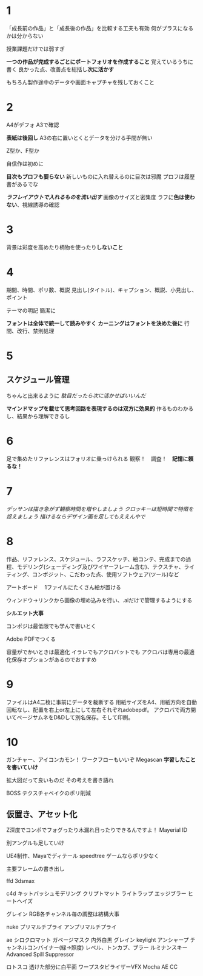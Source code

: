 # 1

「成長前の作品」と「成長後の作品」を比較する工夫も有効
何がプラスになるかは分からない

授業課題だけでは弱すぎ

**一つの作品が完成するごとにポートフォリオを作成すること**
覚えているうちに書く
良かった点、改善点を総括し**次に活かす**

もちろん製作途中のデータや画面キャプチャを残しておくこと


# 2

A4がデフォ
A3で確認

**表紙は後回し**
A3の右に置いとくとデータを分ける手間が無い

Z型か、F型か

自信作は初めに

**目次もプロフも要らない**
新しいものに入れ替えるのに目次は邪魔
プロフは履歴書があるでな

***ラフレイアウトで入れるものを洗い出す***
画像のサイズと密集度
ラフに**色は使わない**、視線誘導の確認


# 3
背景は彩度を高めたり柄物を使ったり**しないこと**


# 4
期間、時間、ポリ数、概説
見出し(タイトル)、キャプション、概説、小見出し、ポイント

テーマの明記
簡潔に

**フォントは全体で統一して読みやすく**
**カーニングはフォントを決めた後に**
行間、改行、禁則処理


# 5

## スケジュール管理
ちゃんと出来るように
*駄目だったら次に活かせばいいんだ*

**マインドマップを載せて思考回路を表現するのは双方に効果的**
作るものわかるし、結果から理解できるし


# 6
足で集めたリファレンスはフォリオに乗っけられる
観察！　調査！　**記憶に頼るな！**


# 7
*デッサンは描き急がず観察時間を増やしましょう*
*クロッキーは短時間で特徴を捉えましょう*
*描けるならデザイン画を足してもええんやで*


# 8
作品、リファレンス、スケジュール、ラフスケッチ、絵コンテ、完成までの過程、モデリング(シェーディング及びワイヤーフレーム含む)、テクスチャ、ライティング、コンポジット、こだわった点、使用ソフトウェア(ツール)など

アートボード
　1ファイルにたくさん絵が置ける

ウィンドウ→リンクから画像の埋め込みを行い、.aiだけで管理するようにする

**シルエット大事**

コンポジは最低限でも学んで書いとく

Adobe PDFでつくる

容量がでかいときは最適化
イラレでもアクロバットでも
アクロバは専用の最適化保存オプションがあるのでおすすめ


# 9
ファイルはA4二枚に事前にデータを裁断する
用紙サイズをA4、用紙方向を自動回転なし、配置を右上or左上にして左右それぞれadobepdf。
アクロバで両方開いてページサムネをD&Dして別名保存。そして印刷。


# 10
ガンチャー、アイコンカモン！
ワークフローもいいぞ
Megascan
**学習したことを書いていけ**

拡大図だって良いものだ
その考えを書き語れ

BOSS
テクスチャベイクのポリ削減

## 仮置き、アセット化
Z深度でコンポでフォグったり木漏れ日ったりできるんですよ！
Mayerial ID

別アングルも足していけ

UE4制作、Mayaでディテール
speedtree
ゲームならポリ少なく

主要フレームの書き出し

ffd 3dsmax

c4d
キットバッシュモデリング
クリプトマット
ライトラップ
エッジブラー
ヒートヘイズ

グレイン
RGB各チャンネル毎の調整は結構大事

nuke
プリマルチプライ
アンプリマルチプライ

ae
シロクロマット
ガベージマスク
内外白黒
グレイン
keylight
アンシャープ
チャンネルコンバイナー(緑→照度)
レベル、トンカブ、ブラー
ルミナンスキー
Advanced Spill Suppressor

ロトスコ
透けた部分に白平面
ワープスタビライザーVFX
Mocha AE CC
